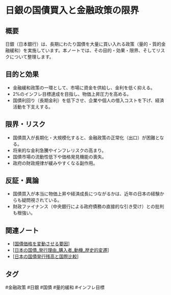 # 日銀の国債買入と金融政策の限界

## 概要
日銀（日本銀行）は、長期にわたり国債を大量に買い入れる政策（量的・質的金融緩和）を実施しています。本ノートでは、その目的・効果・限界、そしてリスクについて整理します。

## 目的と効果
- 金融緩和政策の一環として、市場に資金を供給し、金利を低く抑える。
- 2%のインフレ目標達成を目指し、物価上昇圧力を高める。
- 国債利回り（長期金利）を低下させ、企業や個人の借入コストを下げ、経済活動を下支えする。

## 限界・リスク
- 国債買入が長期化・大規模化すると、金融政策の正常化（出口）が困難となる。
- 将来的な金利急騰やインフレリスクの高まり。
- 国債市場の流動性低下や価格発見機能の喪失。
- 政府の財政規律が緩みやすくなる副作用。

## 反証・異論
- 国債買入が本当に物価上昇や経済成長につながるかは、近年の日本の経験からも疑問視されている。
- 財政ファイナンス（中央銀行による政府債務の直接的な引き受け）との批判も根強い。

## 関連ノート
- [[国債価格を変動させる要因]]
- [[日本の国債_発行理由_購入者_動機_歴史的変遷]]
- [[日本の国債発行残高と国際比較]]

## タグ
#金融政策 #日銀 #国債 #量的緩和 #インフレ目標


[//begin]: # "Autogenerated link references for markdown compatibility"
[国債価格を変動させる要因]: %E5%9B%BD%E5%82%B5%E4%BE%A1%E6%A0%BC%E3%82%92%E5%A4%89%E5%8B%95%E3%81%95%E3%81%9B%E3%82%8B%E8%A6%81%E5%9B%A0.md "国債価格を変動させる要因"
[日本の国債_発行理由_購入者_動機_歴史的変遷]: %E6%97%A5%E6%9C%AC%E3%81%AE%E5%9B%BD%E5%82%B5_%E7%99%BA%E8%A1%8C%E7%90%86%E7%94%B1_%E8%B3%BC%E5%85%A5%E8%80%85_%E5%8B%95%E6%A9%9F_%E6%AD%B4%E5%8F%B2%E7%9A%84%E5%A4%89%E9%81%B7.md "日本における国債の発行理由・購入者・購入動機と歴史的変遷"
[日本の国債発行残高と国際比較]: %E6%97%A5%E6%9C%AC%E3%81%AE%E5%9B%BD%E5%82%B5%E7%99%BA%E8%A1%8C%E6%AE%8B%E9%AB%98%E3%81%A8%E5%9B%BD%E9%9A%9B%E6%AF%94%E8%BC%83.md "日本の国債発行残高が多い理由と国際比較"
[//end]: # "Autogenerated link references"

